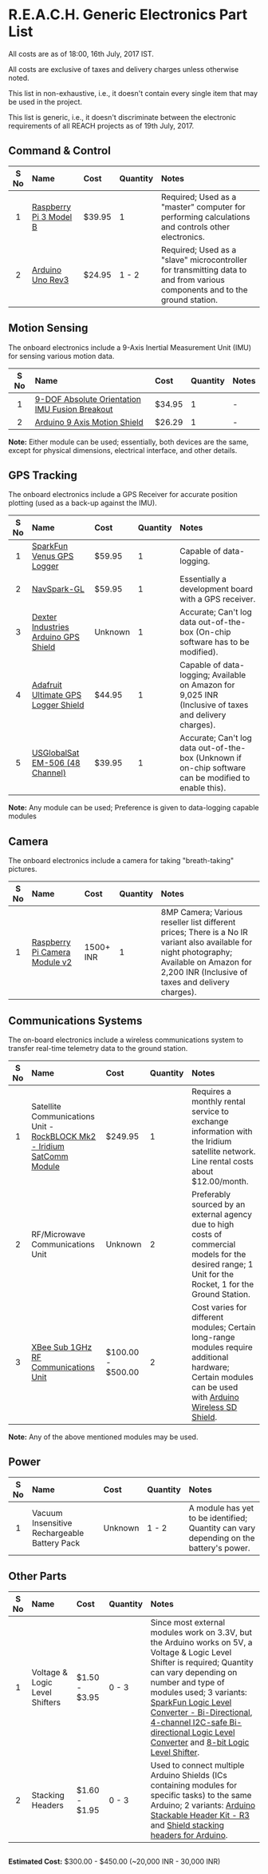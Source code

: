 <!-- Uses GitHub Flavoured Markdown-->

# R.E.A.C.H. Generic Electronics Part List

All costs are as of 18:00, 16th July, 2017 IST.

All costs are exclusive of taxes and delivery charges unless otherwise noted.

This list in non-exhaustive, i.e., it doesn't contain every single item that may be used in the project.

This list is generic, i.e., it doesn't discriminate between the electronic requirements of all REACH projects as of 19th July, 2017.

## Command & Control

 |S No |Name                                                                                 |Cost  |Quantity|Notes                                                                                                                      |
 |:---:|:------------------------------------------------------------------------------------|:-----|:-------|:--------------------------------------------------------------------------------------------------------------------------|
 |1    |[Raspberry Pi 3 Model B](https://www.raspberrypi.org/products/raspberry-pi-3-model-b)|$39.95|1       |Required; Used as a "master" computer for performing calculations and controls other electronics.                          |
 |2    |[Arduino Uno Rev3](https://store.arduino.cc/usa/arduino-uno-rev3)                    |$24.95|1 - 2   |Required; Used as a "slave" microcontroller for transmitting data to and from various components and to the ground station.|

## Motion Sensing

 The onboard electronics include a 9-Axis Inertial Measurement Unit (IMU) for sensing various motion data.

 |S No |Name                                                                                     |Cost  |Quantity|Notes|
 |:---:|:----------------------------------------------------------------------------------------|:-----|:-------|:----|
 |1    |[9-DOF Absolute Orientation IMU Fusion Breakout](https://www.adafruit.com/product/2472)  |$34.95|1       |-    |
 |2    |[Arduino 9 Axis Motion Shield](https://store.arduino.cc/usa/arduino-9-axis-motion-shield)|$26.29|1       |-    |

 **Note:** Either module can be used; essentially, both devices are the same, except for physical dimensions, electrical interface, and other details.

## GPS Tracking

 The onboard electronics include a GPS Receiver for accurate position plotting (used as a back-up against the IMU).

 |S No |Name                                                                                                              |Cost   |Quantity|Notes                                                                                                |
 |:---:|:-----------------------------------------------------------------------------------------------------------------|:------|:-------|:----------------------------------------------------------------------------------------------------|
 |1    |[SparkFun Venus GPS Logger](https://www.sparkfun.com/products/10920)                                              |$59.95 |1       |Capable of data-logging.                                                                             |
 |2    |[NavSpark-GL](http://navspark.mybigcommerce.com/navspark-gl-arduino-compatible-development-board-with-gps-glonass)|$59.95 |1       |Essentially a development board with a GPS receiver.                                                 |
 |3    |[Dexter Industries Arduino GPS Shield](https://www.amazon.com/gp/product/B006LR97BO/)                             |Unknown|1       |Accurate; Can't log data out-of-the-box (On-chip software has to be modified).                       |
 |4    |[Adafruit Ultimate GPS Logger Shield](https://www.adafruit.com/product/1272)                                      |$44.95 |1       |Capable of data-logging; Available on Amazon for 9,025 INR (Inclusive of taxes and delivery charges).|
 |5    |[USGlobalSat EM-506 (48 Channel)](https://www.sparkfun.com/products/12751)                                        |$39.95 |1       |Accurate; Can't log data out-of-the-box (Unknown if on-chip software can be modified to enable this).|

 **Note:** Any module can be used; Preference is given to data-logging capable modules

## Camera

 The onboard electronics include a camera for taking "breath-taking" pictures.

 |S No |Name                                                                                  |Cost     |Quantity|Notes                                                                                                                                                                                          |
 |:---:|:-------------------------------------------------------------------------------------|:------- |:-------|:----------------------------------------------------------------------------------------------------------------------------------------------------------------------------------------------|
 |1    |[Raspberry Pi Camera Module v2](https://www.raspberrypi.org/products/camera-module-v2)|1500+ INR|1       |8MP Camera; Various reseller list different prices; There is a No IR variant also available for night photography; Available on Amazon for 2,200 INR (Inclusive of taxes and delivery charges).|

## Communications Systems

The on-board electronics include a wireless communications system to transfer real-time telemetry data to the ground station.

 |S No |Name                                                                                                             |Cost             |Quantity|Notes                                                                                                                                                                                                            |
 |:---:|:----------------------------------------------------------------------------------------------------------------|:--------------- |:-------|:----------------------------------------------------------------------------------------------------------------------------------------------------------------------------------------------------------------|
 |1    |Satellite Communications Unit - [RockBLOCK Mk2 - Iridium SatComm Module](https://www.sparkfun.com/products/13745)|$249.95          |1       |Requires a monthly rental service to exchange information with the Iridium satellite network. Line rental costs about $12.00/month.                                                                              |
 |2    |RF/Microwave Communications Unit                                                                                 |Unknown          |2       |Preferably sourced by an external agency due to high costs of commercial models for the desired range; 1 Unit for the Rocket, 1 for the Ground Station.                                                          |
 |3    |[XBee Sub 1GHz RF Communications Unit](https://www.digi.com/products/xbee-rf-solutions/sub-1-ghz-modules/)       |$100.00 - $500.00|2       |Cost varies for different modules; Certain long-range modules require additional hardware; Certain modules can be used with [Arduino Wireless SD Shield](https://store.arduino.cc/usa/arduino-wirelss-sd-shield).|

 **Note:** Any of the above mentioned modules may be used.

## Power

 |S No |Name                                       |Cost    |Quantity|Notes                                                                                 |
 |:---:|:------------------------------------------|:-------|:-------|:-------------------------------------------------------------------------------------|
 |1    |Vacuum Insensitive Rechargeable Battery Pack|Unknown|1 - 2   |A module has yet to be identified; Quantity can vary depending on the battery's power.|

## Other Parts

 |S No |Name                                       |Cost          |Quantity|Notes                                                                                                                                                                                                                                                                                                                                                                                                                                                            |
 |:---:|:------------------------------------------|:-------------|:-------|:----------------------------------------------------------------------------------------------------------------------------------------------------------------------------------------------------------------------------------------------------------------------------------------------------------------------------------------------------------------------------------------------------------------------------------------------------------------|
 |1    |Voltage & Logic Level Shifters             |$1.50 - $3.95|0 - 3   |Since most external modules work on 3.3V, but the Arduino works on 5V, a Voltage & Logic Level Shifter is required; Quantity can vary depending on number and type of modules used; 3 variants: [SparkFun Logic Level Converter - Bi-Directional](https://www.sparkfun.com/products/12009), [4-channel I2C-safe Bi-directional Logic Level Converter](https://www.adafruit.com/product/757) and [8-bit Logic Level Shifter](https://www.adafruit.com/product/735).|
 |2    |Stacking Headers                           |$1.60 - $1.95 |0 - 3   |Used to connect multiple Arduino Shields (ICs containing modules for specific tasks) to the same Arduino; 2 variants: [Arduino Stackable Header Kit - R3](https://www.sparkfun.com/products/11417) and [Shield stacking headers for Arduino](https://www.adafruit.com/product/85).                                                                                                                                                                               |

##

**Estimated Cost:** $300.00 - $450.00 (~20,000 INR - 30,000 INR)

##
